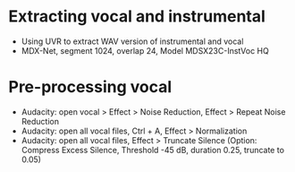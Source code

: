 # Extracting vocal and instrumental
- Using UVR to extract WAV version of instrumental and vocal
- MDX-Net, segment 1024, overlap 24, Model MDSX23C-InstVoc HQ

# Pre-processing vocal
- Audacity: open vocal > Effect > Noise Reduction, Effect > Repeat Noise Reduction
- Audacity: open all vocal files, Ctrl + A, Effect > Normalization
- Audacity: open all vocal files, Effect > Truncate Silence (Option: Compress Excess Silence, Threshold -45 dB, duration 0.25, truncate to 0.05)
